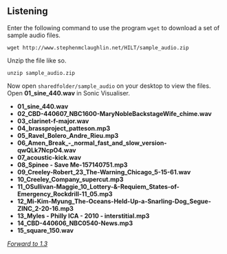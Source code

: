## Listening
<!--  -->

Enter the following command to use the program `wget` to download a set of sample audio files.

```
wget http://www.stephenmclaughlin.net/HILT/sample_audio.zip
```
Unzip the file like so.

```
unzip sample_audio.zip
```

Now open `sharedfolder/sample_audio` on your desktop to view the files. Open **01_sine_440.wav** in Sonic Visualiser.

- **01_sine_440.wav**
- **02_CBD-440607_NBC1600-MaryNobleBackstageWife_chime.wav**
- **03_clarinet-f-major.wav**
- **04_brassproject_patteson.mp3**
- **05_Ravel_Bolero_Andre_Rieu.mp3**
- **06_Amen_Break_-_normal_fast_and_slow_version-qwQLk7NcpO4.wav**
- **07_acoustic-kick.wav**
- **08_Spinee - Save Me-157140751.mp3**
- **09_Creeley-Robert_23_The-Warning_Chicago_5-15-61.wav**
- **10_Creeley_Company_supercut.mp3**
- **11_OSullivan-Maggie_10_Lottery-&-Requiem_States-of-Emergency_Rockdrill-11_05.mp3**
- **12_Mi-Kim-Myung_The-Oceans-Held-Up-a-Snarling-Dog_Segue-ZINC_2-20-16.mp3**
- **13_Myles - Philly ICA - 2010 - interstitial.mp3**
- **14_CBD-440606_NBC0540-News.mp3**
- **15_square_150.wav**




[*Forward to 1.3*](1.3.md)
